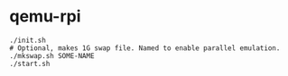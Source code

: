 qemu-rpi
========

```
./init.sh
# Optional, makes 1G swap file. Named to enable parallel emulation.
./mkswap.sh SOME-NAME
./start.sh
```
